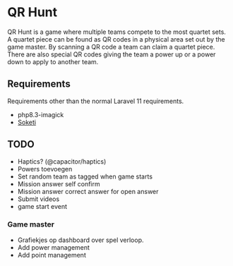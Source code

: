 # QR Hunt
QR Hunt is a game where multiple teams compete to the most quartet sets. A quartet piece can be found as QR codes in a physical area set out by the game master.
By scanning a QR code a team can claim a quartet piece. There are also special QR codes giving the team a power up or a power down to apply to another team.

## Requirements
Requirements other than the normal Laravel 11 requirements.
- php8.3-imagick
- [Soketi](https://docs.soketi.app/)

## TODO
- Haptics? (@capacitor/haptics)
- Powers toevoegen
- Set random team as tagged when game starts 
- Mission answer self confirm
- Mission answer correct answer for open answer
- Submit videos
- game start event
### Game master
- Grafiekjes op dashboard over spel verloop.
- Add power management 
- Add point management 

